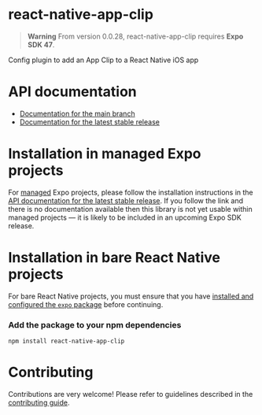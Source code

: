 # react-native-app-clip

> **Warning**
> From version 0.0.28, react-native-app-clip requires **Expo SDK 47**.

Config plugin to add an App Clip to a React Native iOS app

# API documentation

- [Documentation for the main branch](https://github.com/expo/expo/blob/main/docs/pages/versions/unversioned/sdk/..md)
- [Documentation for the latest stable release](https://docs.expo.dev/versions/latest/sdk/./)

# Installation in managed Expo projects

For [managed](https://docs.expo.dev/versions/latest/introduction/managed-vs-bare/) Expo projects, please follow the installation instructions in the [API documentation for the latest stable release](#api-documentation). If you follow the link and there is no documentation available then this library is not yet usable within managed projects &mdash; it is likely to be included in an upcoming Expo SDK release.

# Installation in bare React Native projects

For bare React Native projects, you must ensure that you have [installed and configured the `expo` package](https://docs.expo.dev/bare/installing-expo-modules/) before continuing.

### Add the package to your npm dependencies

```
npm install react-native-app-clip
```

# Contributing

Contributions are very welcome! Please refer to guidelines described in the [contributing guide](https://github.com/expo/expo#contributing).
